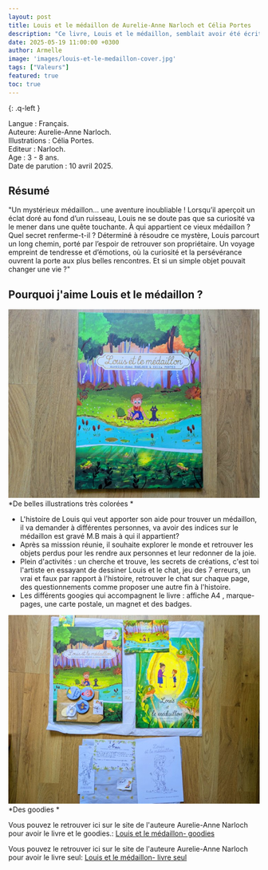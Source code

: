```yaml
---
layout: post
title: Louis et le médaillon de Aurelie-Anne Narloch et Célia Portes 
description: "Ce livre, Louis et le médaillon, semblait avoir été écrit pour mon fils Louis : curieux, explorateur et plein d’énergie."
date: 2025-05-19 11:00:00 +0300
author: Armelle
image: 'images/louis-et-le-medaillon-cover.jpg'
tags: ["Valeurs"]
featured: true
toc: true
---
```


{: .q-left }

Langue : Français.                            
Auteure: Aurelie-Anne Narloch.   
Illustrations :  Célia Portes.    
Editeur : Narloch.   
Age : 3 - 8 ans.        
Date de parution : 10 avril 2025.

## Résumé

"Un mystérieux médaillon… une aventure inoubliable ! Lorsqu’il aperçoit un éclat doré au fond d’un ruisseau, Louis ne se doute pas que sa curiosité va le mener dans une quête touchante. À qui appartient ce vieux médaillon ? Quel secret renferme-t-il ? Déterminé à résoudre ce mystère, Louis parcourt un long chemin, porté par l’espoir de retrouver son propriétaire. Un voyage empreint de tendresse et d’émotions, où la curiosité et la persévérance ouvrent la porte aux plus belles rencontres. Et si un simple objet pouvait changer une vie ?"

## Pourquoi j'aime Louis et le médaillon ?

![De belles illustrations très colorées](images/louis-et-le-medaillon-cover.jpg)
*De belles illustrations très colorées *
- L'histoire de Louis qui veut apporter son aide pour trouver un médaillon, il va demander à différentes personnes, va avoir des indices sur le médaillon est gravé M.B mais à qui il appartient? 
- Après sa misssion réunie, il souhaite explorer le monde et retrouver les objets perdus pour les rendre aux personnes et leur redonner de la joie.
- Plein d'activités : un cherche et trouve, les secrets de créations, c'est toi l'artiste en essayant de dessiner Louis et le chat, jeu des 7 erreurs, un vrai et faux par rapport à l'histoire, retrouver le chat sur chaque page, des questionnements comme proposer une autre fin à l'histoire.
- Les différents googies qui accompagnent le livre : affiche A4 , marque-pages, une carte postale, un magnet et des badges.

![Des goodies avec le livre](images/louis-et-le-medaillon-avec-goodies.jpg)
*Des goodies *

Vous pouvez le retrouver ici sur le site de l'auteure Aurelie-Anne Narloch pour avoir le livre et le goodies.: [Louis et le médaillon- goodies](https://aurelieanne-narloch-auteure.sumupstore.com/article/pack-complet-edition-limitee)

Vous pouvez le retrouver ici sur le site de l'auteure Aurelie-Anne Narloch pour avoir le livre seul: [Louis et le médaillon- livre seul](https://aurelieanne-narloch-auteure.sumupstore.com/article/louis-et-le-medaillon-livre-seul) 



